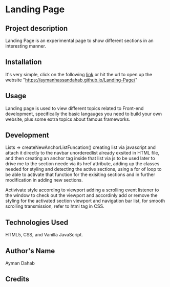 # Landing Page

## Project description

Landing Page is an experimental page to show different sections in an interesting manner.

## Installation

It's very simple, click on the following [link](https://aymanhassandahab.github.io/Landing-Page/) or hit the url to open up the website "https://aymanhassandahab.github.io/Landing-Page/"

## Usage

Landing page is used to view different topics related to Front-end development, specifically the basic langauges you need to build your own website, plus some extra topics about famous frameworks.

## Development

Lists => createNewAnchorListFuncation() 
creating list via javascript and attach it directly to the navbar unorderedlist already exsited in HTML file, and then creating an anchor tag inside that list via js to be used later to drive me to the section neede via its href attribute, adding up the classes needed for styling and detecting the active sections, using a for of loop to be able to activate that function for the exisiting sections and in further modification in adding new sections.

Activivate style according to viewport
adding a scrolling event listener to the window to check out the viewport and accordinly add or remove the styling for the activated section viewport and navigation bar list, for smooth scrolling transmission, refer to html tag in CSS.

## Technologies Used

HTML5, CSS, and Vanilla JavaScript.

## Author's Name

Ayman Dahab

## Credits
